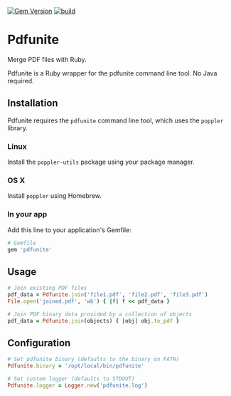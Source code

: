 [![Gem Version](https://badge.fury.io/rb/pdfunite.svg)](http://badge.fury.io/rb/pdfunite)
[![build](https://github.com/mtgrosser/pdfunite/actions/workflows/build.yml/badge.svg)](https://github.com/mtgrosser/pdfunite/actions/workflows/build.yml)
# Pdfunite

Merge PDF files with Ruby.

Pdfunite is a Ruby wrapper for the pdfunite command line tool. No Java required.

## Installation

Pdfunite requires the ```pdfunite``` command line tool, which uses the `poppler` library.

### Linux

Install the `poppler-utils` package using your package manager.

### OS X

Install `poppler` using Homebrew.

### In your app

Add this line to your application's Gemfile:

```ruby
# Gemfile
gem 'pdfunite'
```

## Usage

```ruby
# Join existing PDF files
pdf_data = Pdfunite.join('file1.pdf', 'file2.pdf', 'file3.pdf')
File.open('joined.pdf', 'wb') { |f| f << pdf_data }

# Join PDF binary data provided by a collection of objects
pdf_data = Pdfunite.join(objects) { |obj| obj.to_pdf }
```

## Configuration

```ruby
# Set pdfunite binary (defaults to the binary on PATH)
Pdfunite.binary = '/opt/local/bin/pdfunite'

# Set custom logger (defaults to STDOUT)
Pdfunite.logger = Logger.new('pdfunite.log')
```
